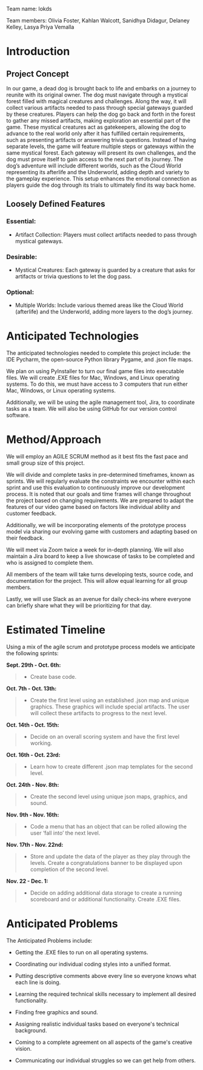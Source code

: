 ﻿Team name: lokds


Team members:
Olivia Foster, Kahlan Walcott, Sanidhya Didagur, Delaney Kelley, Lasya Priya Vemalla
# Introduction

## Project Concept
In our game, a dead dog is brought back to life and embarks on a journey to reunite with its original owner. The dog must navigate through a mystical forest filled with magical creatures and challenges. Along the way, it will collect various artifacts needed to pass through special gateways guarded by these creatures. Players can help the dog go back and forth in the forest to gather any missed artifacts, making exploration an essential part of the game. These mystical creatures act as gatekeepers, allowing the dog to advance to the real world only after it has fulfilled certain requirements, such as presenting artifacts or answering trivia questions.
Instead of having separate levels, the game will feature multiple steps or gateways within the same mystical forest. Each gateway will present its own challenges, and the dog must prove itself to gain access to the next part of its journey. The dog’s adventure will include different worlds, such as the Cloud World representing its afterlife and the Underworld, adding depth and variety to the gameplay experience. This setup enhances the emotional connection as players guide the dog through its trials to ultimately find its way back home.
## Loosely Defined Features
### Essential:
* Artifact Collection: Players must collect artifacts needed to pass through mystical gateways.
### Desirable:
* Mystical Creatures: Each gateway is guarded by a creature that asks for artifacts or trivia questions to let the dog pass.
### Optional:
* Multiple Worlds: Include various themed areas like the Cloud World (afterlife) and the Underworld, adding more layers to the dog’s journey.


# Anticipated Technologies

The anticipated technologies needed to complete this project include: the IDE Pycharm, the open-source Python library Pygame, and .json file maps.

We plan on using PyInstaller to turn our final game files into executable files. We will create .EXE files for Mac, Windows, and Linux operating systems. To do this, we must have access to 3 computers that run either Mac, Windows, or Linux operating systems. 

Additionally, we will be using the agile management tool, Jira, to coordinate tasks as a team. We will also be using GitHub for our version control software. 

# Method/Approach

We will employ an AGILE SCRUM method as it best fits the fast pace and small group size of this project. 

We will divide and complete tasks in pre-determined timeframes, known as sprints. We will regularly evaluate the constraints we encounter within each sprint and use this evaluation to continuously improve our development process. It is noted that our goals and time frames will change throughout the project based on changing requirements. We are prepared to adapt the features of our video game based on factors like individual ability and customer feedback. 

Additionally, we will be incorporating elements of the prototype process model via sharing our evolving game with customers and adapting based on their feedback. 

We will meet via Zoom twice a week for in-depth planning. We will also maintain a Jira board to keep a live showcase of tasks to be completed and who is assigned to complete them. 

All members of the team will take turns developing tests, source code, and documentation for the project. This will allow equal learning for all group members.

Lastly, we will use Slack as an avenue for daily check-ins where everyone can briefly share what they will be prioritizing for that day. 



# Estimated Timeline

Using a mix of the agile scrum and prototype process models we anticipate the following sprints:

**Sept. 29th - Oct. 6th:**

> - Create base code.

**Oct. 7th - Oct. 13th:**

> - Create the first level using an established .json map and unique graphics. These graphics will include special artifacts. The user will collect these artifacts to progress to the next level. 

**Oct. 14th - Oct. 15th:**

> - Decide on an overall scoring system and have the first level working.

**Oct. 16th - Oct. 23rd:**

> - Learn how to create different .json map templates for the second level.

**Oct. 24th - Nov. 8th:**

> - Create the second level using unique json maps, graphics, and sound.

**Nov. 9th - Nov. 16th:**

> - Code a menu that has an object that can be rolled allowing the user ‘fall into’ the next level.

**Nov. 17th - Nov. 22nd:**
> - Store and update the data of the player as they play through the levels. Create a congratulations banner to be displayed upon completion of the second level. 

**Nov. 22 - Dec. 1:**
> - Decide on adding additional data storage to create a running scoreboard and or additional functionality. Create .EXE files. 


# Anticipated Problems

The Anticipated Problems include:
* Getting the .EXE files to run on all operating systems.
* Coordinating our individual coding styles into a unified format.
* Putting descriptive comments above every line so everyone knows what each line is doing. 
* Learning the required technical skills necessary to implement all desired functionality. 
* Finding free graphics and sound. 
* Assigning realistic individual tasks based on everyone's technical background.

* Coming to a complete agreement on all aspects of the game's creative vision.
* Communicating our individual struggles so we can get help from others.
